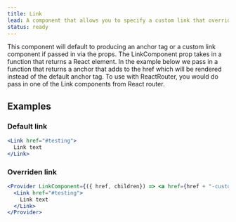 ```yaml
---
title: Link
lead: A component that allows you to specify a custom link that overrides the default anchor tag via the Provider component
status: ready
---
```


This component will default to producing an anchor tag or a custom link component if passed in via the props. The LinkComponent prop takes in a function that returns a React element. In the example below we pass in a function that returns a anchor that adds to the href which will be rendered instead of the default anchor tag. To use with ReactRouter, you would do pass in one of the Link components from React router.

## Examples

### Default link

```.jsx
<Link href="#testing">
  Link text
</Link>
```


### Overriden link

```.jsx
<Provider LinkComponent={({ href, children}) => <a href={href + "-custom"}>{children} + {href}</a>}>
  <Link href="#testing">
    Link text
  </Link>
</Provider>
```

